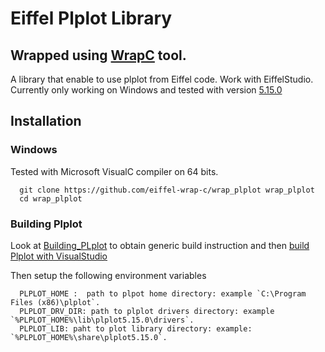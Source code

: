 # Eiffel Plplot Library

## Wrapped using [WrapC](https://github.com/eiffel-wrap-c/WrapC) tool.

A library that enable to use plplot from Eiffel code. Work with EiffelStudio. Currently only working on Windows and tested with
version [5.15.0](https://sourceforge.net/projects/plplot/files/plplot/5.15.0%20Source/)

## Installation

### Windows

Tested with Microsoft VisualC compiler on 64 bits. 
```
  git clone https://github.com/eiffel-wrap-c/wrap_plplot wrap_plplot
  cd wrap_plplot
```  

### Building Plplot
Look at [Building_PLplot](https://sourceforge.net/p/plplot/wiki/Building_PLplot/) to obtain generic build instruction and then [build Plplot with VisualStudio](https://sourceforge.net/p/plplot/wiki/Configure_PLplot_for_the_Visual_Studio_IDE/)

Then setup the following environment variables
```
  PLPLOT_HOME :  path to plpot home directory: example `C:\Program Files (x86)\plplot`.
  PLPLOT_DRV_DIR: path to plplot drivers directory: example `%PLPLOT_HOME%\lib\plplot5.15.0\drivers`.
  PLPLOT_LIB: paht to plot library directory: example: `%PLPLOT_HOME%\share\plplot5.15.0`.
```

